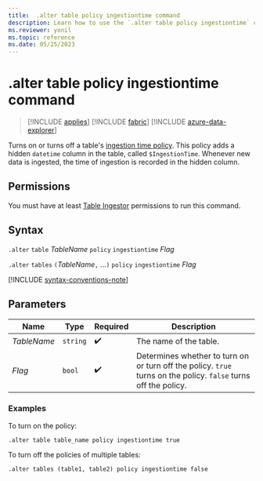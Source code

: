 ```yaml
---
title:  .alter table policy ingestiontime command
description: Learn how to use the `.alter table policy ingestiontime` command to turn on or turn off a table's ingestion time policy.
ms.reviewer: yonil
ms.topic: reference
ms.date: 05/25/2023
---
```

# .alter table policy ingestiontime command

> [!INCLUDE [applies](../includes/applies-to-version/applies.md)] [!INCLUDE [fabric](../includes/applies-to-version/fabric.md)] [!INCLUDE [azure-data-explorer](../includes/applies-to-version/azure-data-explorer.md)]

Turns on or turns off a table's [ingestion time policy](ingestion-time-policy.md). This policy adds a hidden `datetime` column in the table, called `$IngestionTime`. Whenever new data is ingested, the time of ingestion is recorded in the hidden column.

## Permissions

You must have at least [Table Ingestor](../access-control/role-based-access-control.md) permissions to run this command.

## Syntax

`.alter` `table` *TableName* `policy` `ingestiontime` *Flag*

`.alter` `tables` `(`*TableName*`,` ...`)` `policy` `ingestiontime` *Flag*

[!INCLUDE [syntax-conventions-note](../includes/syntax-conventions-note.md)]

## Parameters

|Name|Type|Required|Description|
|--|--|--|--|
|*TableName*| `string` | :heavy_check_mark:|The name of the table.|
|*Flag*| `bool` | :heavy_check_mark:|Determines whether to turn on or turn off the policy. `true` turns on the policy. `false` turns off the policy.|

### Examples

To turn on the policy:

```kusto
.alter table table_name policy ingestiontime true
```

To turn off the policies of multiple tables:

```kusto
.alter tables (table1, table2) policy ingestiontime false
```
